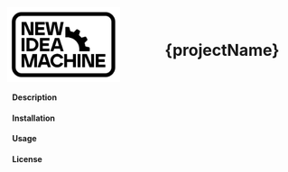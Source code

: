<div style="display:flex; justify-content:center;align-items:center; width:100%;gap:40px">

<img src="https://github.com/new-idea-machine/nim-project-init/blob/main/bin/logo.png?raw=true" width="200"  align="left" />
<br />
<h1>{projectName}</h1>
<br />
</div>

#### Description

#### Installation

#### Usage

#### License
